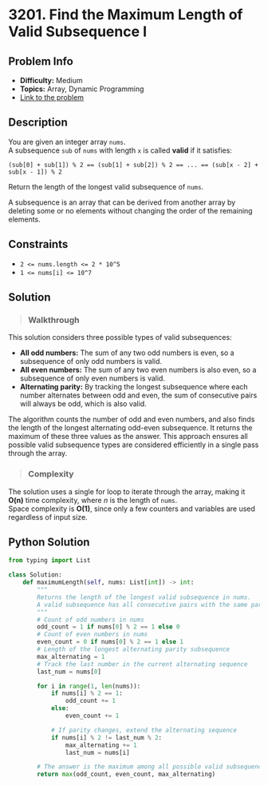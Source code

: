 # 3201. Find the Maximum Length of Valid Subsequence I

## Problem Info

- **Difficulty:** Medium
- **Topics:** Array, Dynamic Programming
- [Link to the problem](https://leetcode.com/problems/find-the-maximum-length-of-valid-subsequence-i/description/?envType=daily-question&envId=2025-05-10)

## Description

You are given an integer array `nums`.  
A subsequence `sub` of `nums` with length `x` is called **valid** if it satisfies:

```
(sub[0] + sub[1]) % 2 == (sub[1] + sub[2]) % 2 == ... == (sub[x - 2] + sub[x - 1]) % 2
```

Return the length of the longest valid subsequence of `nums`.

A subsequence is an array that can be derived from another array by deleting some or no elements without changing the order of the remaining elements.

## Constraints

- `2 <= nums.length <= 2 * 10^5`
- `1 <= nums[i] <= 10^7`

## Solution

> ### Walkthrough 
This solution considers three possible types of valid subsequences:

- **All odd numbers:** The sum of any two odd numbers is even, so a subsequence of only odd numbers is valid.
- **All even numbers:** The sum of any two even numbers is also even, so a subsequence of only even numbers is valid.
- **Alternating parity:** By tracking the longest subsequence where each number alternates between odd and even, the sum of consecutive pairs will always be odd, which is also valid.

The algorithm counts the number of odd and even numbers, and also finds the length of the longest alternating odd-even subsequence. It returns the maximum of these three values as the answer. This approach ensures all possible valid subsequence types are considered efficiently in a single pass through the array.

> ### Complexity
The solution uses a single for loop to iterate through the array, making it **O(n)** time complexity, where *n* is the length of `nums`.  
Space complexity is **O(1)**, since only a few counters and variables are used regardless of input size.

## Python Solution

```python
from typing import List

class Solution:
    def maximumLength(self, nums: List[int]) -> int:
        """
        Returns the length of the longest valid subsequence in nums.
        A valid subsequence has all consecutive pairs with the same parity sum.
        """
        # Count of odd numbers in nums
        odd_count = 1 if nums[0] % 2 == 1 else 0
        # Count of even numbers in nums
        even_count = 0 if nums[0] % 2 == 1 else 1
        # Length of the longest alternating parity subsequence
        max_alternating = 1
        # Track the last number in the current alternating sequence
        last_num = nums[0]

        for i in range(1, len(nums)):
            if nums[i] % 2 == 1:
                odd_count += 1
            else:
                even_count += 1

            # If parity changes, extend the alternating sequence
            if nums[i] % 2 != last_num % 2:
                max_alternating += 1
                last_num = nums[i]

        # The answer is the maximum among all possible valid subsequence types
        return max(odd_count, even_count, max_alternating)
```